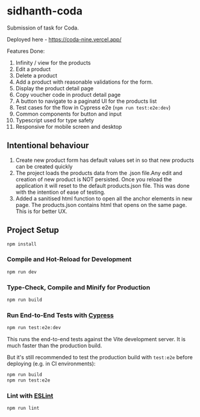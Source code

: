 # sidhanth-coda

Submission of task for Coda.

Deployed here - https://coda-nine.vercel.app/

Features Done:

1. Infinity / view for the products
2. Edit a product
3. Delete a product
4. Add a product with reasonable validations for the form.
5. Display the product detail page
6. Copy voucher code in product detail page
7. A button to navigate to a paginatd UI for the products list
8. Test cases for the flow in Cypress e2e (`npm run test:e2e:dev`)
9. Common components for button and input
10. Typescript used for type safety
11. Responsive for mobile screen and desktop

## Intentional behaviour

1. Create new product form has default values set in so that new products can be created quickly
2. The project loads the products data from the .json file.Any edit and creation of new product is NOT persisted. Once you reload the application it will reset to the default products.json file. This was done with the intention of ease of testing.
3. Added a sanitised html function to open all the anchor elements in new page. The products.json contains html that opens on the same page. This is for better UX.

## Project Setup

```sh
npm install
```

### Compile and Hot-Reload for Development

```sh
npm run dev
```

### Type-Check, Compile and Minify for Production

```sh
npm run build
```

### Run End-to-End Tests with [Cypress](https://www.cypress.io/)

```sh
npm run test:e2e:dev
```

This runs the end-to-end tests against the Vite development server.
It is much faster than the production build.

But it's still recommended to test the production build with `test:e2e` before deploying (e.g. in CI environments):

```sh
npm run build
npm run test:e2e
```

### Lint with [ESLint](https://eslint.org/)

```sh
npm run lint
```
